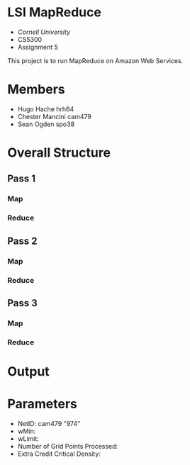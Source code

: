 
LSI MapReduce
===============================

* _Cornell University_
* CS5300
* Assignment 5

This project is to run MapReduce on Amazon Web Services.

Members
===============================
* Hugo Hache			hrh64
* Chester Mancini		cam479
* Sean Ogden			spo38

Overall Structure
==============================

## Pass 1
### Map

### Reduce

## Pass 2
### Map

### Reduce

## Pass 3
### Map

### Reduce

Output
==============================


Parameters
==============================
* NetID: cam479 "974"
* wMin:
* wLimit:
* Number of Grid Points Processed:
* Extra Credit Critical Density: 




